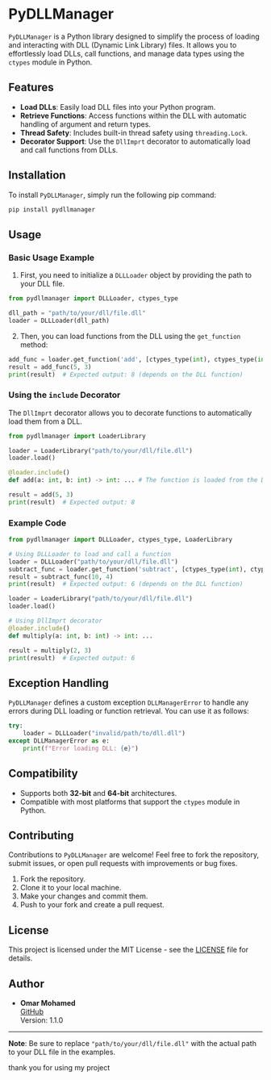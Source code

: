 # PyDLLManager

`PyDLLManager` is a Python library designed to simplify the process of loading and interacting with DLL (Dynamic Link Library) files. It allows you to effortlessly load DLLs, call functions, and manage data types using the `ctypes` module in Python.

## Features

- **Load DLLs**: Easily load DLL files into your Python program.
- **Retrieve Functions**: Access functions within the DLL with automatic handling of argument and return types.
- **Thread Safety**: Includes built-in thread safety using `threading.Lock`.
- **Decorator Support**: Use the `DllImprt` decorator to automatically load and call functions from DLLs.

## Installation

To install `PyDLLManager`, simply run the following pip command:

```bash
pip install pydllmanager
```

## Usage

### Basic Usage Example

1. First, you need to initialize a `DLLLoader` object by providing the path to your DLL file.

```python
from pydllmanager import DLLLoader, ctypes_type

dll_path = "path/to/your/dll/file.dll"
loader = DLLLoader(dll_path)
```

2. Then, you can load functions from the DLL using the `get_function` method:

```python
add_func = loader.get_function('add', [ctypes_type(int), ctypes_type(int)], ctypes_type(int))
result = add_func(5, 3)
print(result)  # Expected output: 8 (depends on the DLL function)
```

### Using the `include` Decorator

The `DllImprt` decorator allows you to decorate functions to automatically load them from a DLL.

```python
from pydllmanager import LoaderLibrary

loader = LoaderLibrary("path/to/your/dll/file.dll")
loader.load()

@loader.include()
def add(a: int, b: int) -> int: ... # The function is loaded from the DLL automatically

result = add(5, 3)
print(result)  # Expected output: 8
```

### Example Code

```python
from pydllmanager import DLLLoader, ctypes_type, LoaderLibrary

# Using DLLLoader to load and call a function
loader = DLLLoader("path/to/your/dll/file.dll")
subtract_func = loader.get_function('subtract', [ctypes_type(int), ctypes_type(int)], ctypes_type(int))
result = subtract_func(10, 4)
print(result)  # Expected output: 6 (depends on the DLL function)

loader = LoaderLibrary("path/to/your/dll/file.dll")
loader.load()

# Using DllImprt decorator
@loader.include()
def multiply(a: int, b: int) -> int: ...

result = multiply(2, 3)
print(result)  # Expected output: 6
```

## Exception Handling

`PyDLLManager` defines a custom exception `DLLManagerError` to handle any errors during DLL loading or function retrieval. You can use it as follows:

```python
try:
    loader = DLLLoader("invalid/path/to/dll.dll")
except DLLManagerError as e:
    print(f"Error loading DLL: {e}")
```

## Compatibility

- Supports both **32-bit** and **64-bit** architectures.
- Compatible with most platforms that support the `ctypes` module in Python.

## Contributing

Contributions to `PyDLLManager` are welcome! Feel free to fork the repository, submit issues, or open pull requests with improvements or bug fixes.

1. Fork the repository.
2. Clone it to your local machine.
3. Make your changes and commit them.
4. Push to your fork and create a pull request.

## License

This project is licensed under the MIT License - see the [LICENSE](LICENSE) file for details.

## Author

- **Omar Mohamed**  
  [GitHub](https://github.com/oar06g/PyDLLManager)  
  Version: 1.1.0

---

**Note**: Be sure to replace `"path/to/your/dll/file.dll"` with the actual path to your DLL file in the examples.

thank you for using my project
